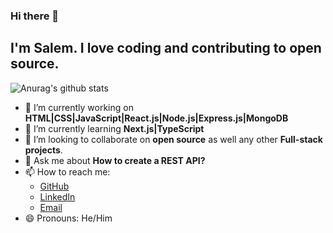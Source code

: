 ### Hi there 👋 
<!--
**salimov333/salimov333** is a ✨ _special_ ✨ repository because its `README.md` (this file) appears on your GitHub profile.-->

## I'm Salem. I love coding and contributing to open source.

 ![Anurag's github stats](https://github-readme-stats.vercel.app/api?username=salimov333&count_private=true&show_icons=true&theme=dark) 


 - 🔭 I’m currently working on **HTML|CSS|JavaScript|React.js|Node.js|Express.js|MongoDB**
 - 🌱 I’m currently learning **Next.js|TypeScript**
 - 👯 I’m looking to collaborate on **open source** as well any other **Full-stack projects**.
 - 💬 Ask me about **How to create a REST API?**
 - 📫 How to reach me: 
    - [GitHub](https://github.com/salimov333/) 
    - [LinkedIn](https://www.linkedin.com/in/salem-helwani/)
    - [Email](salemhelwani@web.de)
 - 😄 Pronouns: He/Him
 <br>
